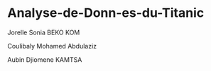 # Analyse-de-Donn-es-du-Titanic

Jorelle Sonia BEKO KOM

Coulibaly Mohamed Abdulaziz

Aubin Djiomene KAMTSA
